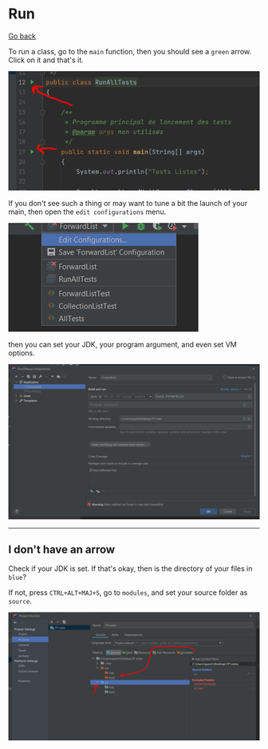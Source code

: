 # Run

[Go back](../../../../_kmp/_archives/tools/jetbrains/index.md#intellij-idea)

To run a class, go to the `main` function, then you should see a `green` arrow. Click on it and that's it.

![run-idea](run/conf3.png)

If you don't see such a thing or may want to tune a bit the launch of your main, then open the `edit configurations` menu.

![configurations-idea](run/conf1.png)

then you can set your JDK, your program argument, and even set VM options.

![edit-configurations-idea](run/conf2.png)

<hr class="sr">

## I don't have an arrow

Check if your JDK is set. If that's okay, then is the directory of your files in `blue`?

If not, press `CTRL+ALT+MAJ+S`, go to `modules`, and set your source folder as `source`.

![project-configuration-idea](run/conf4.png)
